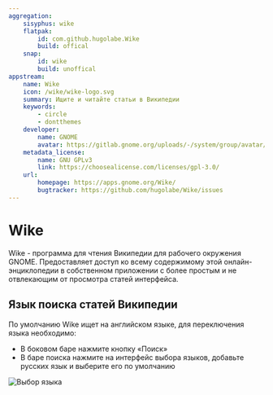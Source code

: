 ```yaml
---
aggregation:
    sisyphus: wike
    flatpak:
        id: com.github.hugolabe.Wike
        build: offical
    snap:
        id: wike
        build: unoffical
appstream:
    name: Wike
    icon: /wike/wike-logo.svg
    summary: Ищите и читайте статьи в Википедии
    keywords:
        - circle
        - dontthemes
    developer:
        name: GNOME
        avatar: https://gitlab.gnome.org/uploads/-/system/group/avatar/8/gnomelogo.png?width=48
    metadata_license:
        name: GNU GPLv3
        link: https://choosealicense.com/licenses/gpl-3.0/
    url:
        homepage: https://apps.gnome.org/Wike/
        bugtracker: https://github.com/hugolabe/Wike/issues
---
```


# Wike

Wike - программа для чтения Википедии для рабочего окружения GNOME. Предоставляет доступ ко всему содержимому этой онлайн-энциклопедии в собственном приложении с более простым и не отвлекающим от просмотра статей интерфейса.

<!--@include: @apps/_parts/install/content-repo.md-->
<!--@include: @apps/_parts/install/content-flatpak.md-->
<!--@include: @apps/_parts/install/content-snap.md-->

## Язык поиска статей Википедии

По умолчанию Wike ищет на английском языке, для переключения языка необходимо:

-   В боковом баре нажмите кнопку «Поиск»
-   В баре поиска нажмите на интерфейс выбора языков, добавьте русских язык и выберите его по умолчанию

![Выбор языка](/wike/wike-1.png)
